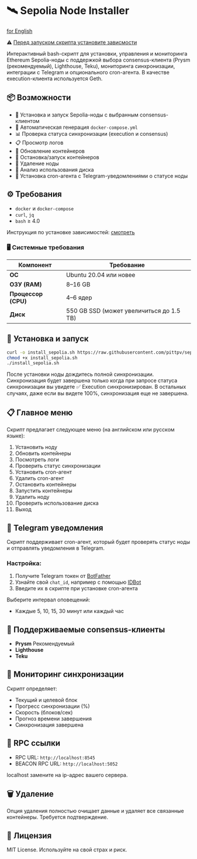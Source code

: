 # 🛰️ Sepolia Node Installer

[for English](https://github.com/pittpv/sepolia-auto-install/blob/main/en/ "English version of description")

⚠️ [Перед запуском скрипта установите зависмости](https://github.com/pittpv/sepolia-auto-install/tree/main?tab=readme-ov-file#%EF%B8%8F-%D1%82%D1%80%D0%B5%D0%B1%D0%BE%D0%B2%D0%B0%D0%BD%D0%B8%D1%8F)

Интерактивный bash-скрипт для установки, управления и мониторинга Ethereum Sepolia-ноды с поддержкой выбора consensus-клиента (Prysm (рекомендуемый), Lighthouse, Teku), мониторинга синхронизации, интеграции с Telegram и опционального cron-агента. В качестве execution-клиента используется Geth.

## 📦 Возможности

* 🔧 Установка и запуск Sepolia-ноды с выбранным consensus-клиентом
* 🐳 Автоматическая генерация `docker-compose.yml`
* 📊 Проверка статуса синхронизации (execution и consensus)
* 📋 Просмотр логов
* 🔄 Обновление контейнеров
* 🛑 Остановка/запуск контейнеров
* 🧹 Удаление ноды
* 💽 Анализ использования диска
* 📡 Установка cron-агента с Telegram-уведомлениями о статусе ноды

## ⚙️ Требования

* `docker` и `docker-compose`
* `curl`, `jq`
* `bash` ≥ 4.0

Инструкция по установке зависимостей: [смотреть](https://github.com/pittpv/sepolia-auto-install/blob/main/ru/Install-Dependecies.md "Как установить Docker и другие зависимости")

### 🖥️ Системные требования

| Компонент         | Требование                    |
|-------------------|-------------------------------|
| **ОС**            | Ubuntu 20.04 или новее        |
| **ОЗУ (RAM)**     | 8–16 GB                       |
| **Процессор (CPU)**| 4–6 ядер                      |
| **Диск**          | 550 GB SSD (может увеличиться до 1.5 TB) |


## 🚀 Установка и запуск

```bash
curl -o install_sepolia.sh https://raw.githubusercontent.com/pittpv/sepolia-auto-install/main/install_sepolia.sh
chmod +x install_sepolia.sh
./install_sepolia.sh
```

После установки ноды дождитесь полной синхронизации. Синхронизация будет завершена только когда при запросе статуса синхронизации вы увидете ✅ Execution синхронизирован. В остальных случаях, даже если вы видете 100%, синхронизация еще не завершена.

## 📋 Главное меню

Скрипт предлагает следующее меню (на английском или русском языке):

1. Установить ноду
2. Обновить контейнеры
3. Посмотреть логи
4. Проверить статус синхронизации
5. Установить cron-агент
6. Удалить cron-агент
7. Остановить контейнеры
8. Запустить контейнеры
9. Удалить ноду
10. Проверить использование диска
11. Выход

## 🔐 Telegram уведомления

Скрипт поддерживает cron-агент, который будет проверять статус ноды и отправлять уведомления в Telegram.

### Настройка:

1. Получите Telegram токен от [BotFather](https://t.me/BotFather)
2. Узнайте свой `chat_id`, например с помощью [IDBot](https://t.me/myidbot)
3. Введите их в скрипте при установке cron-агента

Выберите интервал оповещений:

* Каждые 5, 10, 15, 30 минут или каждый час

## 🧠 Поддерживаемые consensus-клиенты

* **Prysm** Рекомендуемый
* **Lighthouse**
* **Teku**

## 📡 Мониторинг синхронизации

Скрипт определяет:

* Текущий и целевой блок
* Прогресс синхронизации (%)
* Скорость (блоков/сек)
* Прогноз времени завершения
* Синхронизация завершена

## 🔗 RPC ссылки

* RPC URL: `http://localhost:8545`
* BEACON RPC URL: `http://localhost:5052`

localhost замените на ip-адрес вашего сервера.

## 🗑️ Удаление

Опция удаления полностью очищает данные и удаляет все связанные контейнеры. Требуется подтверждение.

## 📄 Лицензия

MIT License. Используйте на свой страх и риск.
